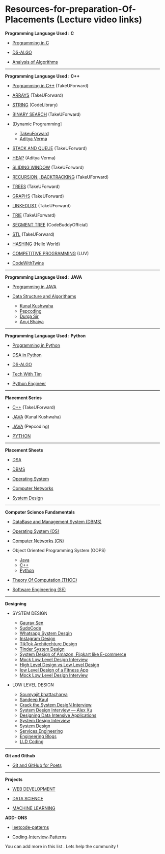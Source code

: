 # Resources-for-preparation-Of-Placements (Lecture video links)

**Programming Language Used : C**

- [Programming in C](https://www.youtube.com/playlist?list=PLu0W_9lII9aiXlHcLx-mDH1Qul38wD3aR)

- [DS-ALGO](https://www.youtube.com/playlist?list=PLu0W_9lII9ahIappRPN0MCAgtOu3lQjQi)

- [Analysis of Algorithms](https://www.youtube.com/playlist?list=PLDN4rrl48XKpZkf03iYFl-O29szjTrs_O)

<hr>

**Programming Language Used : C++**

- [Programming in C++](https://www.youtube.com/watch?v=EAR7De6Goz4) (TakeUForward)

- [ARRAYS](https://www.youtube.com/playlist?list=PLgUwDviBIf0rENwdL0nEH0uGom9no0nyB) (TakeUForward)

- [STRING](https://www.youtube.com/playlist?list=PLDdcY4olLQk0A0o2U0fOUjmO2v3X6GOxX) (CodeLibrary)

- [BINARY SEARCH](https://www.youtube.com/playlist?list=PLgUwDviBIf0pMFMWuuvDNMAkoQFi-h0ZF) (TakeUForward)

- [Dynamic Programming]

  - [TakeuForward](https://www.youtube.com/playlist?list=PLgUwDviBIf0pwFf-BnpkXxs0Ra0eU2sJY)
  - [Aditya Verma](https://www.youtube.com/playlist?list=PL_z_8CaSLPWekqhdCPmFohncHwz8TY2Go)

- [STACK AND QUEUE](https://www.youtube.com/playlist?list=PLgUwDviBIf0pOd5zvVVSzgpo6BaCpHT9c) (TakeUForward)

- [HEAP](https://www.youtube.com/playlist?list=PL_z_8CaSLPWdtY9W22VjnPxG30CXNZpI9) (Aditya Verma)

- [SLIDING WINDOW](https://www.youtube.com/playlist?list=PLgUwDviBIf0q7vrFA_HEWcqRqMpCXzYAL) (TakeUForward)

- [RECURSION , BACKTRACKING](https://www.youtube.com/playlist?list=PLgUwDviBIf0rGlzIn_7rsaR2FQ5e6ZOL9) (TakeUForward)

- [TREES](https://www.youtube.com/playlist?list=PLgUwDviBIf0q8Hkd7bK2Bpryj2xVJk8Vk) (TakeUForward)

- [GRAPHS](https://www.youtube.com/playlist?list=PLgUwDviBIf0rGEWe64KWas0Nryn7SCRWw) (TakeUForward)

- [LINKEDLIST](https://www.youtube.com/playlist?list=PLKZaSt2df1gz775Mz-2gLpY9sld5wH8We) (TakeUForward)

- [TRIE](https://www.youtube.com/playlist?list=PLgUwDviBIf0pcIDCZnxhv0LkHf5KzG9zp) (TakeUForward)

- [SEGMENT TREE](https://www.youtube.com/watch?v=SzLf8DvwIxI&ab_channel=CodeBuddyOfficial) (CodeBuddyOfficial)

- [STL](https://youtu.be/RRVYpIET_RU?si=Drz4bAJ56SWPleHw) (TakeUForward)

- [HASHING](https://youtube.com/playlist?list=PLzjZaW71kMwQ-D3oxCEDHAvYu8VC1XOsS) (Hello World)

- [COMPETITIVE PROGRAMMING](https://www.youtube.com/playlist?list=PLauivoElc3ggagradg8MfOZreCMmXMmJ-) (LUV)

- [CodeWithTwins](https://www.youtube.com/playlist?list=PL2ZC2yNuZ0DWaXlMWSOaR61nAFWDqgQ0Z)

<hr>

**Programming Language Used : JAVA**

- [Programming in JAVA](https://www.youtube.com/playlist?list=PLu0W_9lII9agS67Uits0UnJyrYiXhDS6q)

- [Data Structure and Algorithams](https://youtube.com/playlist?list=PLfqMhTWNBTe3LtFWcvwpqTkUSlB32kJop)
  - [Kunal Kushwaha](https://www.youtube.com/playlist?list=PL9gnSGHSqcnr_DxHsP7AW9ftq0AtAyYqJ)
  - [Pepcoding](https://www.youtube.com/c/Pepcoding)
  - [Durga Sir](https://youtube.com/playlist?list=PLd3UqWTnYXOmx_J1774ukG_rvrpyWczm0)
  - [Anuj Bhaiya](https://www.youtube.com/playlist?list=PLUcsbZa0qzu3yNzzAxgvSgRobdUUJvz7p)

<hr>   
  
**Programming Language Used : Python**

- [Programming in Python](https://www.youtube.com/playlist?list=PLu0W_9lII9agICnT8t4iYVSZ3eykIAOME)

- [DSA in Python](https://youtu.be/pkYVOmU3MgA)

- [DS-ALGO](https://www.youtube.com/playlist?list=PLzgPDYo_3xukPJdH6hVQ6Iic7KiJuoA-l)

- [Tech With Tim](https://www.youtube.com/c/TechWithTim)

- [Python Engineer](https://www.youtube.com/c/PythonEngineer)

<hr>

**Placement Series**

- [C++](https://www.youtube.com/playlist?list=PLgUwDviBIf0oF6QL8m22w1hIDC1vJ_BHz) (TakeUForward)

- [JAVA](https://www.youtube.com/playlist?list=PL9gnSGHSqcnr_DxHsP7AW9ftq0AtAyYqJ) (Kunal Kushwaha)

- [JAVA](https://www.pepcoding.com/resources/) (Pepcoding)

- [PYTHON](https://www.youtube.com/playlist?list=PLYyHL-eSMowW1hFTYyufPa9C1rBI3H9r2)

<hr>

**Placement Sheets**

- [DSA](https://takeuforward.org/strivers-a2z-dsa-course/strivers-a2z-dsa-course-sheet-2/) 

- [DBMS](https://takeuforward.org/dbms/most-asked-dbms-interview-questions) 

- [Operating System](https://takeuforward.org/operating-system/most-asked-operating-system-interview-questions) 

- [Computer Networks](https://takeuforward.org/computer-network/most-asked-computer-networks-interview-questions)

- [System Design](https://takeuforward.org/system-design/complete-system-design-roadmap-with-videos-for-sdes)

<hr>

**Computer Science Fundamentals**

- [DataBase and Management System (DBMS)](https://www.youtube.com/playlist?list=PLrL_PSQ6q062cD0vPMGYW_AIpNg6T0_Fq)

- [Operating System (OS)](https://www.youtube.com/playlist?list=PLxCzCOWd7aiGz9donHRrE9I3Mwn6XdP8p)

- [Computer Networks (CN)](https://www.youtube.com/playlist?list=PLxCzCOWd7aiGFBD2-2joCpWOLUrDLvVV_)

- Object Oriented Programming System (OOPS)
  - [Java](https://www.youtube.com/watch?v=bSrm9RXwBaI&ab_channel=ApnaCollege)
  - [C++](https://www.youtube.com/watch?v=wN0x9eZLix4&ab_channel=freeCodeCamp.org)
  - [Python](https://www.youtube.com/watch?v=qiSCMNBIP2g&ab_channel=Telusko)
- [Theory Of Computation (THOC)](https://www.youtube.com/playlist?list=PLBlnK6fEyqRgp46KUv4ZY69yXmpwKOIev)

- [Software Engineering (SE)](https://www.youtube.com/playlist?list=PLxCzCOWd7aiEed7SKZBnC6ypFDWYLRvB2)

<hr>
  
**Designing**
         
- SYSTEM DESIGN
  - [Gaurav Sen](https://www.youtube.com/playlist?list=PLMCXHnjXnTnvo6alSjVkgxV-VH6EPyvoX)
  - [SudoCode](https://www.youtube.com/playlist?list=PLTCrU9sGyburBw9wNOHebv9SjlE4Elv5a)
  - [Whatsapp System Desgin](https://www.youtube.com/watch?v=LsH-t75P544)
  - [Instagram Design](https://www.youtube.com/watch?v=QmX2NPkJTKg)
  - [TikTok Architechture Design](https://www.youtube.com/watch?v=07BVxmVFDGY)
  - [Tinder System Design](https://www.youtube.com/watch?v=tndzLznxq40)
  - [System Design of Amazon, Flipkart like E-commerce](https://www.youtube.com/watch?v=2BWr0fsDSs0)
  - [Mock Low Level Design Interview](https://www.youtube.com/watch?v=J-4UQ_WpMtc)
  - [High Level Design vs Low Level Design](https://www.youtube.com/watch?v=H703ErIrby8)
  - [low Level Design of a Fitness App](https://www.youtube.com/watch?v=7-A5NgGrJqY)
  - [Mock Low Level Design Interview](https://www.youtube.com/watch?v=cqxowa0JbpI)


- LOW LEVEL DESIGN
  - [Soumyajit bhattacharya](https://www.youtube.com/playlist?list=PL12BCqE-Lp650Cg6FZW7SoZwN8Rw1WJI7)
  - [Sandeep Kaul](https://www.codekarle.com/)
  - [Crack the System DesigN Interview](https://tianpan.co/notes/2016-02-13-crack-the-system-design-interview)
  - [System Design Interview — Alex Xu](https://www.amazon.com/System-Design-Interview-Insiders-Guide-ebook/dp/B08B3FWYBX/)
  - [Designing Data Intensive Applications](https://www.amazon.com/Designing-Data-Intensive-Applications-Reliable-Maintainable-ebook/dp/B06XPJML5D/)
  - [System Design Interview](https://github.com/checkcheckzz/system-design-interview)
  - [System Design](https://github.com/shashank88/system_design)
  - [Services Engineering](https://github.com/mmcgrana/services-engineering)
  - [Engineering Blogs](https://github.com/kilimchoi/engineering-blogs)
  - [LLD Coding](https://lldcoding.com)

<hr>

**Git and Github**

- [Git and GitHub for Poets](https://www.youtube.com/playlist?list=PLRqwX-V7Uu6ZF9C0YMKuns9sLDzK6zoiV)

<hr>

**Projects**

- [WEB DEVELOPMENT](https://www.youtube.com/playlist?list=PLu0W_9lII9agiCUZYRsvtGTXdxkzPyItg)

- [DATA SCIENCE](https://www.youtube.com/playlist?list=PLu0W_9lII9agK8pojo23OHiNz3Jm6VQCH)

- [MACHINE LEARNING](https://www.youtube.com/playlist?list=PLu0W_9lII9ai6fAMHp-acBmJONT7Y4BSG)

**ADD- ONS**

- [leetcode-patterns](https://github.com/seanprashad/leetcode-patterns)

- [Coding-Interview-Patterns](https://github.com/dipjul/Grokking-the-Coding-Interview-Patterns-for-Coding-Questions)


You can add more in this list . Lets help the community !
